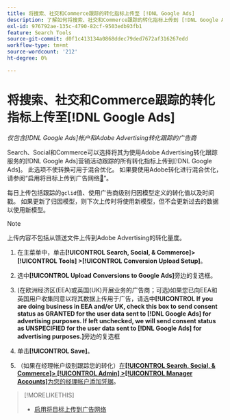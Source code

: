 ```yaml
---
title: 将搜索、社交和Commerce跟踪的转化指标上传至 [!DNL Google Ads]
description: 了解如何将搜索、社交和Commerce跟踪的转化指标上传到 [!DNL Google Ads]。
exl-id: 976792ae-135c-4790-82cf-9503edb93fb1
feature: Search Tools
source-git-commit: d0f1c413134a0868ddec79ded7672af316267edd
workflow-type: tm+mt
source-wordcount: '212'
ht-degree: 0%

---
```


# 将搜索、社交和Commerce跟踪的转化指标上传至[!DNL Google Ads]

*仅包含[!DNL Google Ads]帐户和Adobe Advertising转化跟踪的广告商*

Search、Social和Commerce可以选择将其为使用Adobe Advertising转化跟踪服务的[!DNL Google Ads]营销活动跟踪的所有转化指标上传到[!DNL Google Ads]。 此选项不使转换可用于混合优化。 如果要使用Adobe转化进行混合优化，请参阅“启用将目标上传到广告网络[&#128279;](objective-upload-to-networks.md)”。

每日上传包括跟踪的`gclid`值、使用广告商级别归因模型定义的转化值以及时间戳。 如果更新了归因模型，则下次上传时将使用新模型，但不会更新过去的数据以使用新模型。

>[!NOTE]
>
>上传内容不包括从馈送文件上传到Adobe Advertising的转化量度。

1. 在主菜单中，单击&#x200B;**[!UICONTROL Search, Social, & Commerce]> [!UICONTROL Tools] >[!UICONTROL Conversion Upload Setup]**。

1. 选中&#x200B;**[!UICONTROL Upload Conversions to Google Ads]**&#x200B;旁边的复选框。

1. (在欧洲经济区(EEA)或英国(UK)开展业务的广告商；可选)如果您已向EEA和英国用户收集同意以将其数据上传用于广告，请选中&#x200B;**[!UICONTROL If you are doing business in EEA and/or UK, check this box to send consent status as GRANTED for the user data sent to [!DNL Google Ads] for advertising purposes. If left unchecked, we will send consent status as UNSPECIFIED for the user data sent to [!DNL Google Ads] for advertising purposes.]**&#x200B;旁边的复选框

1. 单击&#x200B;**[!UICONTROL Save]**。

1. （如果在经理帐户级别跟踪您的转化）[在&#x200B;**[!UICONTROL Search, Social, & Commerce]> [!UICONTROL Admin] >[!UICONTROL Manager Accounts]**&#x200B;为您的经理帐户添加凭据](/help/search-social-commerce/admin/manager-accounts.md)。

>[!MORELIKETHIS]
>
>* [启用将目标上传到广告网络](objective-upload-to-networks.md)
